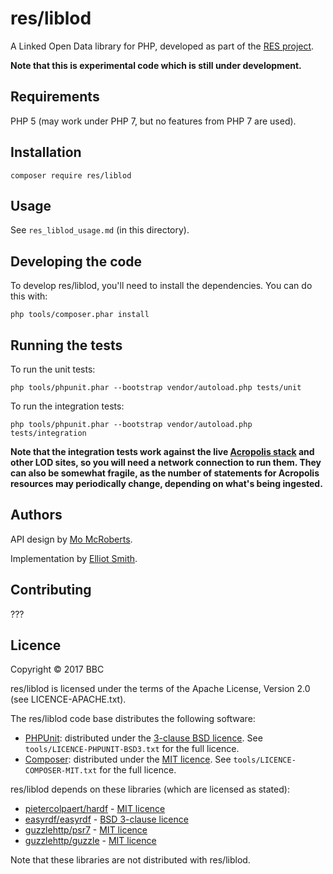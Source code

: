 # res/liblod

A Linked Open Data library for PHP, developed as part of the
[RES project](http://res.space/).

**Note that this is experimental code which is still under development.**

## Requirements

PHP 5 (may work under PHP 7, but no features from PHP 7 are used).

## Installation

```
composer require res/liblod
```

## Usage

See `res_liblod_usage.md` (in this directory).

## Developing the code

To develop res/liblod, you'll need to install the dependencies. You can do this
with:

```
php tools/composer.phar install
```

## Running the tests

To run the unit tests:

```
php tools/phpunit.phar --bootstrap vendor/autoload.php tests/unit
```

To run the integration tests:

```
php tools/phpunit.phar --bootstrap vendor/autoload.php tests/integration
```

**Note that the integration tests work against the live [Acropolis stack](http://acropolis.org.uk/) and other LOD sites, so you will need a network connection to run them. They can also be somewhat fragile, as the number of statements for Acropolis resources may periodically change, depending on what's being ingested.**

## Authors

API design by [Mo McRoberts](https://github.com/nevali).

Implementation by [Elliot Smith](https://github.com/townxelliot).

## Contributing

???

## Licence

Copyright © 2017 BBC

res/liblod is licensed under the terms of the Apache License, Version 2.0
(see LICENCE-APACHE.txt).

The res/liblod code base distributes the following software:

* [PHPUnit](http://phpunit.de/): distributed under the [3-clause BSD licence](https://opensource.org/licenses/BSD-3-Clause). See `tools/LICENCE-PHPUNIT-BSD3.txt` for the full licence.
* [Composer](http://getcomposer.org/): distributed under the [MIT licence](https://opensource.org/licenses/MIT). See `tools/LICENCE-COMPOSER-MIT.txt` for the full licence.

res/liblod depends on these libraries (which are licensed as stated):

* [pietercolpaert/hardf](https://github.com/pietercolpaert/hardf) - [MIT licence](https://github.com/pietercolpaert/hardf/blob/master/LICENSE)
* [easyrdf/easyrdf](http://easyrdf.org/) - [BSD 3-clause licence](https://github.com/njh/easyrdf/blob/master/LICENSE.md)
* [guzzlehttp/psr7](http://guzzlephp.org/) - [MIT licence](https://github.com/guzzle/guzzle/blob/master/LICENSE)
* [guzzlehttp/guzzle](http://guzzlephp.org/) - [MIT licence](https://github.com/guzzle/guzzle/blob/master/LICENSE)

Note that these libraries are not distributed with res/liblod.
